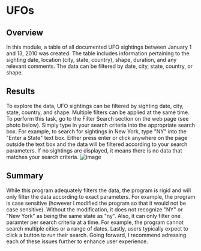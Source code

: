 # UFOs
## Overview
In this module, a table of all documented UFO sightings between January 1 and 13, 2010 was created. The table includes information pertaining to the sighting date, location (city, state, country), shape, duration, and any relevant comments. The data can be filtered by date, city, state, country, or shape.   

## Results
To explore the data, UFO sightings can be filtered by sighting date, city, state, country, and shape. Multiple filters can be applied at the same time. To perform this task, go to the Filter Search section on the web page (see photo below). Simply type in your search criteria into the appropriate search box. For example, to search for sightings in New York, type "NY" into the "Enter a State" text box. Either press enter or click anywhere on the page outside the text box and the data will be filtered according to your search parameters. If no sightings are displayed, it means there is no data that matches your search criteria. 
![image](https://user-images.githubusercontent.com/94587007/157062686-1cc25ad6-736b-4435-985e-9177a6232ec8.png)

## Summary 
While this program adequately filters the data, the program is rigid and will only filter the data according to exact parameters. For example, the program is case sensitive (however I modified the program so that it would not be case sensitive). Without the modification, it does not recognize "NY" or "New York" as being the same state as "ny". Also, it can only filter one paramter per search criteria at a time. For example, the program cannot search multiple cities or a range of dates. Lastly, users typically expect to click a button to run their search. Going forward, I recommend adressing each of these issues further to enhance user experience. 
